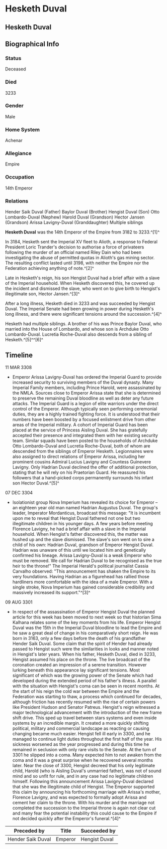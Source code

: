 # Hesketh Duval
## Hesketh Duval

		

## Biographical Info

### Status

Deceased

### Died

3233

### Gender

Male

### Home System

Achenar

### Allegiance

Empire

### Occupation

14th Emperor

### Relations

Hender Saik Duval (Father)
Baylor Duval (Brother)
Hengist Duval (Son)
Otto Lombardo-Duval (Nephew)
Harold Duval (Grandson)
Hector Jansen (Grandson)
Arissa Lavigny-Duval (Granddaughter)
Multiple siblings

**Hesketh Duval** was the 14th Emperor of the Empire from 3182 to 3233.^[1]^

In 3184, Hesketh sent the Imperial XV fleet to Alioth, a response to Federal President Loric Trander's decision to authorise a force of privateers following the murder of an official named Riley Dain who had been investigating the abuse of permitted quotas in Alioth's gas mining sector. The resulting conflict lasted until 3198, with neither the Empire nor the Federation achieving anything of note.^[2]^

Late in Hesketh's reign, his son Hengist Duval had a brief affair with a slave of the Imperial household. When Hesketh discovered this, he covered up the incident and dismissed the slave, who went on to give birth to Hengist's illegitimate son, Hector Jansen.^[3]^

After a long illness, Hesketh died in 3233 and was succeeded by Hengist Duval. The Imperial Senate had been growing in power during Hesketh's long illness, and there were significant tensions around the succession.^[4]^

Hesketh had multiple siblings. A brother of his was Prince Baylor Duval, who married into the House of Lombardo, and whose son is Archduke Otto Lombardo-Duval. Lucretia Roche-Duval also descends from a sibling of Hesketh.^[5]^^[6]^

## Timeline

11 MAR 3308

- Emperor Arissa Lavigny-Duval has ordered the Imperial Guard to provide increased security to surviving members of the Duval dynasty. Many Imperial Family members, including Prince Harold, were assassinated by the NMLA. Sources close to Emperor Arissa state that she is determined to preserve the remaining Duval bloodline as well as deter any future attacks. The Imperial Guard is a legion of elite warriors under the direct control of the Emperor. Although typically seen performing ceremonial duties, they are a highly trained fighting force. It is understood that their numbers have been boosted by a focused enlistment drive from other areas of the Imperial military. A cohort of Imperial Guard has been placed at the service of Princess Aisling Duval. She has gratefully accepted their presence and integrated them with her existing security team. Similar squads have been posted to the households of Archduke Otto Lombardo-Duval and Lucretia Roche-Duval, both of whom are descended from the siblings of Emperor Hesketh. Legionnaires were also assigned to direct relations of Emperor Arissa, including her prominent cousins Admiral Lucius Lavigny and Countess Guinevere Lavigny. Only Hadrian Duval declined the offer of additional protection, stating that he will rely on his Praetorian Guard. He reassured his followers that a hand-picked corps permanently surrounds his infant son Hector Duval.^[5]^

07 DEC 3304

- Isolationist group Nova Imperium has revealed its choice for Emperor – an eighteen year old man named Hadrian Augustus Duval. The group's leader, Imperator Mordanticus, broadcast this message: "It is incumbent upon me to reveal that Hengist Duval fathered not one but two illegitimate children in his younger days. A few years before meeting Florence Lavigny, he had a brief affair with a slave in the Imperial household. When Hengist's father discovered this, the matter was hushed up and the slave dismissed. The slave's son went on to sire a child of his own: Hadrian Duval, grandson of Emperor Hengist Duval. Hadrian was unaware of this until we located him and genetically confirmed his lineage. Arissa Lavigny-Duval is a weak Emperor who must be removed. We call for Hadrian Duval to be recognised as the true heir to the throne!" The Imperial Herald's political journalist Cassia Carvalho observed: "This announcement has shaken the Empire to its very foundations. Having Hadrian as a figurehead has rallied those hardliners more comfortable with the idea of a male Emperor. With a single stroke, Nova Imperium has gained considerable credibility and massively increased its support."^[3]^

09 AUG 3301

- In respect of the assassination of Emperor Hengist Duval the planned article for this week has been moved to next week so that historian Sima Kalhana relates some of the key moments from his life. Emperor Hengist Duval was the 15th in the Imperial Duval bloodline to lead the Empire and he saw a great deal of change in his comparatively short reign. He was born in 3163, only a few days before the death of his grandfather Hender Saik Duval. Some claim that the spirit of Hender had already passed to Hengist such were the similarities in looks and manner noted in Hengist's later years. When his father, Hesketh Duval, died in 3233, Hengist assumed his place on the throne. The live broadcast of the coronation created an impression of a serene transition. However lurking beneath this appearance lay significant tensions. Most significant of which was the growing power of the Senate which had developed during the extended period of his father's illness. A parallel with the situation with Hengist's coma can be seen in recent months. At the start of his reign the cold war between the Empire and the Federation was starting to thaw, a process which continued for decades, although friction has recently resumed with the rise of certain powers like President Hudson and Senator Patreus. Hengist's reign witnessed a major technological advancement with the introduction of the new frame shift drive. This sped up travel between stars systems and even inside systems by an incredible margin. It created a more quickly shifting political, military and commercial landscape as reacting or causing changing became much easier. Hengist fell ill early in 3300, and he managed to continue light duties throughout the first half of the year. His sickness worsened as the year progressed and during this time he remained in seclusion with only rare visits to the Senate. At the turn of 3301 he slipped into a coma. Many expected him to not awaken from the coma and it was a great surprise when he recovered several months later. Near the close of 3300, Hengist decreed that his only legitimate child, Harold (who is Aisling Duval's unmarried father), was not of sound mind and so unfit for rule, and in any case had no legitimate children himself. Following this announcement Arissa Lavigny-Duval declared that she was the illegitimate child of Hengist. The Emperor supported this claim by announcing his forthcoming marriage with Arissa's mother, Florence Lavigny, and was expected to formally adopt Arissa and cement her claim to the throne. With his murder and the marriage not completed the succession to the Imperial throne is again not clear cut and many fear the potential instability this could cause to the Empire if not decided quickly after the Emperor's funeral.^[4]^

| **Preceded by** | **Title** | **Succeeded by** |
| --- | --- | --- |
| Hender Saik Duval | Emperor | Hengist Duval |